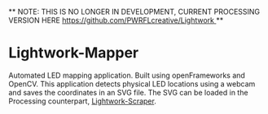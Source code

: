 ** NOTE: THIS IS NO LONGER IN DEVELOPMENT, CURRENT PROCESSING VERSION HERE [ https://github.com/PWRFLcreative/Lightwork ](https://github.com/PWRFLcreative/Lightwork) **

# Lightwork-Mapper
Automated LED mapping application. Built using openFrameworks and OpenCV. This application detects physical LED locations using a webcam and saves the coordinates in an SVG file. The SVG can be loaded in the Processing counterpart, [Lightwork-Scraper](https://github.com/PWRFLcreative/Lightwork-Scraper).
